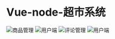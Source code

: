 # Vue-node-超市系统
![商品管理](https://github.com/ahba117/Vue-elementUI-node/blob/main/shangpin.png)
![用户端](https://github.com/ahba117/Vue-elementUI-node/blob/main/shangpi1.png)
![评论管理](https://github.com/ahba117/Vue-elementUI-node/blob/main/pinglun.png)
![用户端](https://github.com/ahba117/Vue-elementUI-node/blob/main/pinglun1.png)
